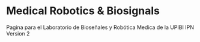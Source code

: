 
# Medical Robotics & Biosignals

Pagina para el Laboratorio de Bioseñales y Robótica Medica de la UPIBI IPN  
Version 2

